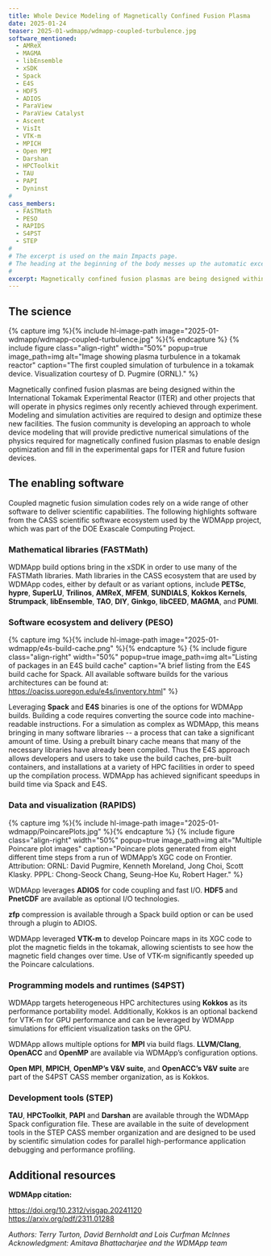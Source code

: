 ```yaml
---
title: Whole Device Modeling of Magnetically Confined Fusion Plasma
date: 2025-01-24
teaser: 2025-01-wdmapp/wdmapp-coupled-turbulence.jpg
software_mentioned:
  - AMReX
  - MAGMA
  - libEnsemble
  - xSDK
  - Spack
  - E4S
  - HDF5
  - ADIOS
  - ParaView
  - ParaView Catalyst
  - Ascent
  - VisIt
  - VTK-m
  - MPICH
  - Open MPI
  - Darshan
  - HPCToolkit
  - TAU
  - PAPI
  - Dyninst
#
cass_members:
  - FASTMath
  - PESO
  - RAPIDS
  - S4PST
  - STEP
#
# The excerpt is used on the main Impacts page.
# The heading at the beginning of the body messes up the automatic excerpting process.
#  
excerpt: Magnetically confined fusion plasmas are being designed within the International Tokamak Experimental Reactor (ITER) and other projects that will operate in physics regimes only recently achieved through experiment. Modeling and simulation activities are required to design and optimize these new facilities. The fusion community is developing an approach to whole device modeling that will provide predictive numerical simulations of the physics required for magnetically confined fusion plasmas to enable design optimization and fill in the experimental gaps for ITER and future fusion devices.
---
```

## The science

{% capture img %}{% include hl-image-path image="2025-01-wdmapp/wdmapp-coupled-turbulence.jpg" %}{% endcapture %}
{% include figure class="align-right" width="50%" popup=true image_path=img alt="Image showing plasma turbulence in a tokamak reactor" caption="The first coupled simulation of turbulence in a tokamak device. Visualization courtesy of D. Pugmire (ORNL)." %}

Magnetically confined fusion plasmas are being designed within the International Tokamak Experimental Reactor (ITER) and other projects that will operate in physics regimes only recently achieved through experiment. Modeling and simulation activities are required to design and optimize these new facilities. The fusion community is developing an approach to whole device modeling that will provide predictive numerical simulations of the physics required for magnetically confined fusion plasmas to enable design optimization and fill in the experimental gaps for ITER and future fusion devices.

## The enabling software

Coupled magnetic fusion simulation codes rely on a wide range of other software to deliver  scientific capabilities. The following highlights software from the CASS scientific software ecosystem used by the WDMApp project, which was part of the DOE Exascale Computing Project.

### Mathematical libraries (FASTMath)

WDMApp build options bring in the xSDK in order to use many of the FASTMath libraries.  Math libraries in the CASS ecosystem that are used by WDMApp codes, either by default or as variant options, include **PETSc**, **hypre**, **SuperLU**, **Trilinos**, **AMReX**, **MFEM**, **SUNDIALS**, **Kokkos Kernels**, **Strumpack**, **libEnsemble**, **TAO**, **DIY**, **Ginkgo**, **libCEED**, **MAGMA**, and **PUMI**.

### Software ecosystem and delivery (PESO)

{% capture img %}{% include hl-image-path image="2025-01-wdmapp/e4s-build-cache.png" %}{% endcapture %}
{% include figure class="align-right" width="50%" popup=true image_path=img alt="Listing of packages in an E4S build cache" caption="A brief listing from the E4S build cache for Spack.  All available software builds for the various architectures can be found at: <https://oaciss.uoregon.edu/e4s/inventory.html>" %}

Leveraging **Spack** and **E4S** binaries is one of the options for WDMApp builds.  Building a code requires converting the source code into machine-readable instructions.  For a simulation as complex as WDMApp, this means bringing in many software libraries -- a process that can take a significant amount of time.  Using a prebuilt binary cache means that many of the necessary libraries have already been compiled.  Thus the E4S approach allows developers and users to take use the build caches, pre-built containers, and installations at a variety of HPC facilities in order to speed up the compilation process.  WDMApp has achieved significant speedups in build time via Spack and E4S.

### Data and visualization (RAPIDS)

{% capture img %}{% include hl-image-path image="2025-01-wdmapp/PoincarePlots.jpg" %}{% endcapture %}
{% include figure class="align-right" width="50%" popup=true image_path=img alt="Multiple Poincare plot images" caption="Poincare plots generated from eight different time steps from a run of WDMApp’s XGC code on Frontier.  Attribution: ORNL: David Pugmire, Kenneth Moreland, Jong Choi, Scott Klasky. PPPL: Chong-Seock Chang, Seung-Hoe Ku, Robert Hager." %}

WDMApp leverages **ADIOS** for code coupling and fast I/O.  **HDF5** and **PnetCDF** are available as optional I/O technologies.  

**zfp** compression is available through a Spack build option or can be used through a plugin to ADIOS.

WDMApp leveraged **VTK-m** to develop Poincare maps in its XGC code to plot the magnetic fields in the tokamak, allowing scientists to see how the magnetic field changes over time.  Use of VTK-m significantly speeded up the Poincare calculations.  

### Programming models and runtimes (S4PST)

WDMApp targets heterogeneous HPC architectures using **Kokkos** as its performance portability model.  Additionally, Kokkos is an optional backend for VTK-m for GPU performance and can be leveraged by WDMApp simulations for efficient visualization tasks on the GPU.  

WDMApp allows multiple options for **MPI** via build flags.  **LLVM/Clang**, **OpenACC** and **OpenMP** are available via WDMApp’s configuration options.  

**Open MPI**, **MPICH**, **OpenMP’s V&V suite**, and **OpenACC’s V&V suite** are part of the S4PST CASS member organization, as is Kokkos.

### Development tools (STEP)

**TAU**, **HPCToolkit**, **PAPI** and **Darshan** are available through the WDMApp Spack configuration file. These are available in the suite of development tools in the STEP CASS member organization and are designed to be used by scientific simulation codes for parallel high-performance application debugging and performance profiling. 

## Additional resources

**WDMApp citation:** 

https://doi.org/10.2312/visgap.20241120<br>
https://arxiv.org/pdf/2311.01288 

*Authors: Terry Turton, David Bernholdt and Lois Curfman McInnes*<br>
*Acknowledgment: Amitava Bhattacharjee and the WDMApp team*